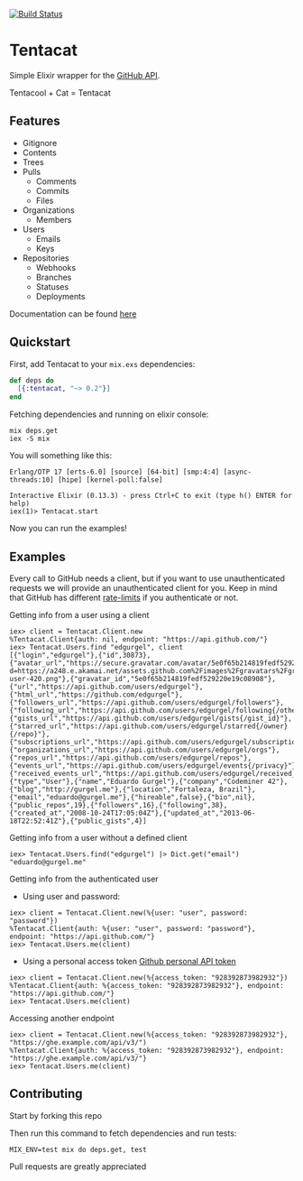 [![Build Status](https://travis-ci.org/edgurgel/tentacat.png)](https://travis-ci.org/edgurgel/tentacat)

# Tentacat

Simple Elixir wrapper for the [GitHub API](http://developer.github.com/).

Tentacool + Cat = Tentacat

## Features

* Gitignore
* Contents
* Trees
* Pulls
  * Comments
  * Commits
  * Files
* Organizations
  * Members
* Users
  * Emails
  * Keys
* Repositories
  * Webhooks
  * Branches
  * Statuses
  * Deployments

Documentation can be found [here](https://hexdocs.pm/tentacat)

## Quickstart

First, add Tentacat to your `mix.exs` dependencies:

```elixir
def deps do
  [{:tentacat, "~> 0.2"}]
end
```

Fetching dependencies and running on elixir console:

```console
mix deps.get
iex -S mix
```

You will something like this:

```
Erlang/OTP 17 [erts-6.0] [source] [64-bit] [smp:4:4] [async-threads:10] [hipe] [kernel-poll:false]

Interactive Elixir (0.13.3) - press Ctrl+C to exit (type h() ENTER for help)
iex(1)> Tentacat.start
```

Now you can run the examples!

## Examples

Every call to GitHub needs a client, but if you want to use unauthenticated requests we will provide an unauthenticated client for you. Keep in mind that GitHub has different [rate-limits](https://developer.github.com/v3/#rate-limiting) if you authenticate or not.

Getting info from a user using a client

```iex
iex> client = Tentacat.Client.new
%Tentacat.Client{auth: nil, endpoint: "https://api.github.com/"}
iex> Tentacat.Users.find "edgurgel", client
[{"login","edgurgel"},{"id",30873},{"avatar_url","https://secure.gravatar.com/avatar/5e0f65b214819fedf529220e19c08908?d=https://a248.e.akamai.net/assets.github.com%2Fimages%2Fgravatars%2Fgravatar-user-420.png"},{"gravatar_id","5e0f65b214819fedf529220e19c08908"},{"url","https://api.github.com/users/edgurgel"},{"html_url","https://github.com/edgurgel"},{"followers_url","https://api.github.com/users/edgurgel/followers"},{"following_url","https://api.github.com/users/edgurgel/following{/other_user}"},{"gists_url","https://api.github.com/users/edgurgel/gists{/gist_id}"},{"starred_url","https://api.github.com/users/edgurgel/starred{/owner}{/repo}"},{"subscriptions_url","https://api.github.com/users/edgurgel/subscriptions"},{"organizations_url","https://api.github.com/users/edgurgel/orgs"},{"repos_url","https://api.github.com/users/edgurgel/repos"},{"events_url","https://api.github.com/users/edgurgel/events{/privacy}"},{"received_events_url","https://api.github.com/users/edgurgel/received_events"},{"type","User"},{"name","Eduardo Gurgel"},{"company","Codeminer 42"},{"blog","http://gurgel.me"},{"location","Fortaleza, Brazil"},{"email","eduardo@gurgel.me"},{"hireable",false},{"bio",nil},{"public_repos",19},{"followers",16},{"following",38},{"created_at","2008-10-24T17:05:04Z"},{"updated_at","2013-06-18T22:52:41Z"},{"public_gists",4}]
```

Getting info from a user without a defined client

```iex
iex> Tentacat.Users.find("edgurgel") |> Dict.get("email")
"eduardo@gurgel.me"
```

Getting info from the authenticated user

* Using user and password:

```iex
iex> client = Tentacat.Client.new(%{user: "user", password: "password"})
%Tentacat.Client{auth: %{user: "user", password: "password"}, endpoint: "https://api.github.com/"}
iex> Tentacat.Users.me(client)
```

* Using a personal access token [Github personal API token](https://github.com/blog/1509-personal-api-tokens)

```iex
iex> client = Tentacat.Client.new(%{access_token: "928392873982932"})
%Tentacat.Client{auth: %{access_token: "928392873982932"}, endpoint: "https://api.github.com/"}
iex> Tentacat.Users.me(client)
```

Accessing another endpoint

```iex
iex> client = Tentacat.Client.new(%{access_token: "928392873982932"}, "https://ghe.example.com/api/v3/")
%Tentacat.Client{auth: %{access_token: "928392873982932"}, endpoint: "https://ghe.example.com/api/v3/"}
iex> Tentacat.Users.me(client)
```

## Contributing

Start by forking this repo

Then run this command to fetch dependencies and run tests:

```console
MIX_ENV=test mix do deps.get, test
```

Pull requests are greatly appreciated
